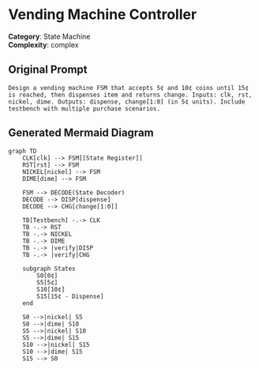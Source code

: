 # Vending Machine Controller

**Category**: State Machine  
**Complexity**: complex

## Original Prompt

```
Design a vending machine FSM that accepts 5¢ and 10¢ coins until 15¢ is reached, then dispenses item and returns change. Inputs: clk, rst, nickel, dime. Outputs: dispense, change[1:0] (in 5¢ units). Include testbench with multiple purchase scenarios.
```

## Generated Mermaid Diagram

```mermaid
graph TD
    CLK[clk] --> FSM[[State Register]]
    RST[rst] --> FSM
    NICKEL[nickel] --> FSM
    DIME[dime] --> FSM
    
    FSM --> DECODE(State Decoder)
    DECODE --> DISP[dispense]
    DECODE --> CHG[change[1:0]]
    
    TB[Testbench] -.-> CLK
    TB -.-> RST
    TB -.-> NICKEL
    TB -.-> DIME
    TB -.-> |verify|DISP
    TB -.-> |verify|CHG
    
    subgraph States
        S0[0¢]
        S5[5¢]
        S10[10¢]
        S15[15¢ - Dispense]
    end
    
    S0 -->|nickel| S5
    S0 -->|dime| S10
    S5 -->|nickel| S10
    S5 -->|dime| S15
    S10 -->|nickel| S15
    S10 -->|dime| S15
    S15 --> S0
```
